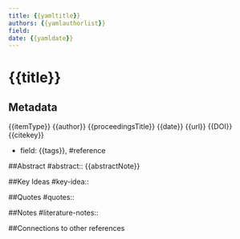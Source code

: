 ```yaml
---
title: {{yamltitle}}
authors: {{yamlauthorlist}}
field: 
date: {{yamldate}}
---
```

# {{title}}

## Metadata
{{itemType}}
{{author}}
{{proceedingsTitle}}
{{date}}
{{url}}
{{DOI}}
{{citekey}}
* field: 
{{tags}}, #reference


##Abstract
#abstract:: {{abstractNote}}

##Key Ideas
#key-idea:: 

##Quotes
#quotes:: 

##Notes
#literature-notes:: 

##Connections to other references